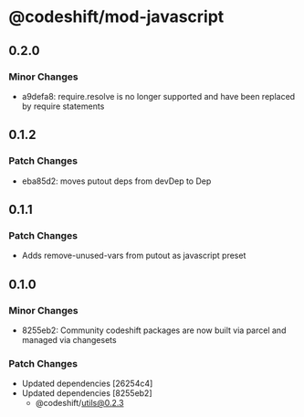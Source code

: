 # @codeshift/mod-javascript

## 0.2.0

### Minor Changes

- a9defa8: require.resolve is no longer supported and have been replaced by require statements

## 0.1.2

### Patch Changes

- eba85d2: moves putout deps from devDep to Dep

## 0.1.1

### Patch Changes

- Adds remove-unused-vars from putout as javascript preset

## 0.1.0

### Minor Changes

- 8255eb2: Community codeshift packages are now built via parcel and managed via changesets

### Patch Changes

- Updated dependencies [26254c4]
- Updated dependencies [8255eb2]
  - @codeshift/utils@0.2.3
